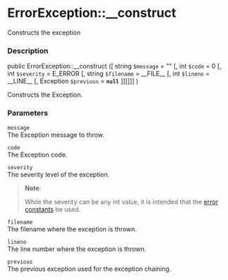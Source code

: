 ErrorException::\_\_construct
=============================

Constructs the exception

### Description

<span class="modifier">public</span> <span
class="methodname">ErrorException::\_\_construct</span> (\[ <span
class="methodparam"><span class="type">string</span> `$message`<span
class="initializer"> = ""</span></span> \[, <span
class="methodparam"><span class="type">int</span> `$code`<span
class="initializer"> = 0</span></span> \[, <span
class="methodparam"><span class="type">int</span> `$severity`<span
class="initializer"> = E\_ERROR</span></span> \[, <span
class="methodparam"><span class="type">string</span> `$filename`<span
class="initializer"> = \_\_FILE\_\_</span></span> \[, <span
class="methodparam"><span class="type">int</span> `$lineno`<span
class="initializer"> = \_\_LINE\_\_</span></span> \[, <span
class="methodparam"><span class="type">Exception</span> `$previous`<span
class="initializer"> = **`null`**</span></span> \]\]\]\]\]\] )

Constructs the Exception.

### Parameters

`message`  
The Exception message to throw.

`code`  
The Exception code.

`severity`  
The severity level of the exception.

> **Note**:
>
> While the severity can be any <span class="type">int</span> value, it
> is intended that the
> <a href="/errorfunc/constants.html" class="link">error constants</a>
> be used.

`filename`  
The filename where the exception is thrown.

`lineno`  
The line number where the exception is thrown.

`previous`  
The previous exception used for the exception chaining.
